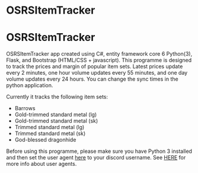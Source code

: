 # OSRSItemTracker
 
# OSRSItemTracker
OSRSItemTracker app created using C#, entity framework core 6 Python(3), Flask, and Bootstrap (HTML/CSS + javascript). This programme is designed to track the prices and margin of popular item sets. Latest prices update every 2 minutes, one hour volume updates every 55 minutes, and one day volume updates every 24 hours. You can change the sync times in the python application.

Currently it tracks the following item sets:

* Barrows
* Gold-trimmed standard metal (lg)
* Gold-trimmed standard metal (sk)
* Trimmed standard metal (lg)
* Trimmed standard metal (sk)
* God-blessed dragonhide

Before using this programme, please make sure you have Python 3 installed and then set the user agent [here](https://github.com/TyeWalker/OSRSItemTracker/blob/50e7e6a38269714cc917bf25172053fcc216e433/OSRSItemTracker/ItemSyncApp/ApiConnection.py) to your discord username. See [HERE](https://oldschool.runescape.wiki/w/RuneScape:Real-time_Prices#Please_set_a_descriptive_User-Agent!) for more info about user agents.

